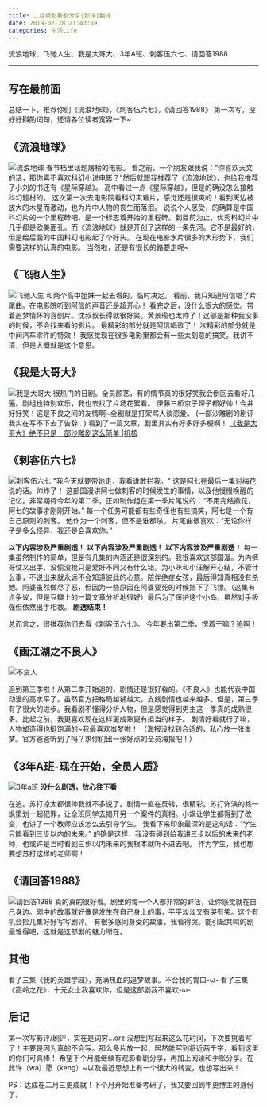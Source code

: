 ```yaml
---
title: 二月观影看剧分享|影评|剧评
date: 2019-02-28 21:43:59
categories: 生活Life
---
```

流浪地球、飞驰人生、我是大哥大、3年A班、刺客伍六七、请回答1988
<!--more-->

---
## 写在最前面

总结一下，推荐你们《流浪地球》，《刺客伍六七》，《请回答1988》
第一次写，没好好斟酌词句，还请各位读者宽容一下~

## 《流浪地球》
![流浪地球][1]
春节档里话题屠榜的电影。
看之前，一个朋友跟我说：“你喜欢天文的话，那你喜不喜欢科幻小说电影？”然后就跟我推荐了《流浪地球》，也给我推荐了小刘的书还有《星际穿越》。
高中看过一点《星际穿越》，但是的确没怎么接触科幻题材的。
这次第一次去电影院看科幻灾难片，感觉还是很爽的！看到天边被放大的木星而激动，也为片中人物的丧生而落泪。
说说个人感受，的确算是中国科幻片的一个里程碑吧，是一个标志着开始的里程碑。到目前为止，优秀科幻片中几乎都是欧美面孔。而《流浪地球》就是开创了这样的一条先河。它不是最好的，但是给后面的中国科幻电影起了个好头。
在现在电影水片很多的大形势下，我们需要这样的认真的电影。
当然啦，还是有很长的路要走呢~


## 《飞驰人生》
![飞驰人生][2]
和两个高中姐妹一起去看的，临时决定。
看前，我只知道阿信唱了片尾曲。在电影院听到阿信的声音还是超开心！
看完之后，没什么很大的感觉。带着追梦情怀的喜剧片。沈叔叔长得就很好笑。黄景瑜也太帅了！这部是那种我没事的时候，不会找来看的影片。
最精彩的部分就是阿信唱歌了！
次精彩的部分就是中间汽车零件的特效！
我感觉现在很多电影里都会有一些太刻意的搞笑。我讲不清，但是大概就是这个意思。

## 《我是大哥大》
![我是大哥大][3]
很热门的日剧。全员颜艺，有的情节真的很好笑我会倒回去看好几遍。剧组也特别欢乐，我也去找了片场花絮看。
伊藤三桥京子理子都好帅！今井好好笑！这是不良之间的友情啊~全剧就是打架骂人谈恋爱。
(一部沙雕剧的剧评我实在写不下去了告辞...)
看到了一篇文章，剧里其实有好多好多梗啊！
[《我是大哥大》绝不只是一部沙雕剧这么简单 |机核][8]

## 《刺客伍六七》
![刺客伍六七][4]
"我今天就要带她走，我看谁敢拦我。"
这是阿七在最后一集对梅花说的话。帅炸了！
这部国漫讲阿七做刺客的时候发生的事情，以及他慢慢唤醒的记忆。非常期待今年的第二季，正如制作组在第一季片尾说的：“不用完结撒花，阿七的故事才刚刚开始。”
每一个任务可能都有些奇怪也有些搞笑，阿七是一个有自己原则的刺客。
他作为一个刺客，但不是谁都杀。
片尾曲很喜欢：“无论你样子是多么怪异，我还是会喜欢你。”

**以下内容涉及严重剧透！**
**以下内容涉及严重剧透！**
**以下内容涉及严重剧透！**
每一集虽然制作的简单，但是有几集的内涵还是很深刻的。我很喜欢这部国漫。为内裤哥仗义出手，没偷没抢只是爱好不同又有什么错。为小咪和小汪解开心结，不管什么事，不说出来就永远不会知道彼此的心意。陪伴绝症女孩，最后得知真相没有杀她。阿婆虽然做尽了恶，但因为一些原因在阿婆要死的时候挡下了飞镖。（这集有点争议，但是豆瓣上的一篇文章分析地很好）最后为了保护这个小岛，虽然对手极强但依然出手相救。
**剧透结束！**

总而言之，很推荐你们去看《刺客伍六七》。
今年要出第二季，愣着干嘛？追啊！

## 《画江湖之不良人》
![不良人][5]

追到第三季啦！从第二季开始追的，剧情还是很好看的。《不良人》也能代表中国动漫的高水平了。虽然官方把格局越铺越大，支线剧情也越来越多。但是，第三季有了很大的进步。我看剧不懂得分析人物，但是感觉得到男主这一季真的成熟很多。比起之前，我更喜欢现在这样更成熟更有担当的样子。
剧情好看就行了嘛，人物塑造得也挺饱满的~我最喜欢蚩梦啦！
（海报没找到合适的，私心放一张蚩梦。官方爸爸听到了吗？求你们出一张好点的全员海报吧！）

## 《3年A班-现在开始，全员人质》
![3年a班][6]
**没什么剧透，放心往下看**

在追。苏打凉太都很帅我就不多说了。剧情一直在反转，很精彩。苏打饰演的柊一飒策划一起犯罪，让全班同学去揭开另一个案件的真相。小飒让学生都得到了改变，也讲了一个教师应该怎么去引导学生。
我看下来印象最深的是这句话：“学生只能看到三步以内的未来。”
的确是这样，我没有碰到给我讲三步以后的未来的老师，也或许是当时看到三步以内未来的我根本就听不进去吧。
作为学生，我也想要想苏打这样的老师啊！

## 《请回答1988》
![请回答1988][7]
真的真的很好看。剧里的每一个人都非常的鲜活，让你感觉就在自己身边。剧中的故事就好像是发生在自己身上的事，平平淡淡又有哭有笑。这个有机会捡几集好好写写剧评。
有很多感同身受的故事，我看得哭。能引起共鸣的剧最难得吧，这就是这部剧的魅力所在。

## 其他

看了三集《我的英雄学园》，充满热血的追梦故事。不合我的胃口-ω-
看了三集《高岭之花》，十元女士我喜欢你，但是这部剧我不喜欢-ω-
## 后记
第一次写影评/剧评，实在是词穷...orz
没想到写起来这么花时间，下次要挑着写了！主要是因为真的不会写。那么多片放一起，居然能写到将近两千字，看到这里的你们可真棒！
希望下个月能继续有观影看剧分享，再加上阅读和手账分享。在此许（wa）愿（keng）~以及最近思想上有一个很大的转变，也想写出来！

PS：达成在二月三更成就！下个月开始准备考研了，我又要回到年更博主的身份了。


  [1]: https://forlwq.oss-cn-hangzhou.aliyuncs.com/liu-lang-di-qiu.png
  [2]: https://forlwq.oss-cn-hangzhou.aliyuncs.com/fei-chi-ren-sheng.jpg
  [3]: https://forlwq.oss-cn-hangzhou.aliyuncs.com/wo-shi-da-ge-da.png
  [4]: https://forlwq.oss-cn-hangzhou.aliyuncs.com/ci-ke-wu-liu-qi.png
  [5]: https://forlwq.oss-cn-hangzhou.aliyuncs.com/bu-liang-ren.jpeg
  [6]: https://forlwq.oss-cn-hangzhou.aliyuncs.com/3-nian-a-ban.jpg
  [7]: https://forlwq.oss-cn-hangzhou.aliyuncs.com/qing-hui-da-1988.jpg
  [8]: https://www.gcores.com/articles/104945